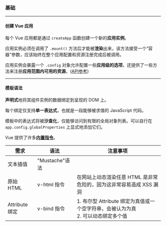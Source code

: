 ### 基础

---

#### 创建 Vue 应用

每个 Vue 应用都是通过 `createApp` 函数创建一个新的**应用实例**。

应用实例必须在调用了 `.mount()` 方法后才能被**渲染**出来，该方法接受一个“容器”参数，应该始终在整个应用配置和资源注册完成后被调用。

应用实例会暴露一个 `.config` 对象允许配置一些**应用级的选项**，还提供了一些方法来注册**应用范围内可用的资源**。([API参考](https://cn.vuejs.org/api/application.html))

---

#### 模板语法

**声明式**地将其组件实例的数据绑定到呈现的 DOM 上。

每个绑定仅支持**单一表达式**，也就是一段能够被求值的 JavaScript 代码。

模板中的表达式将被**沙盒化**，仅能够访问到有限的全局对象列表。可以自行在 `app.config.globalProperties` 上显式地添加它们。

Vue 提供了许多[**内置指令**](https://cn.vuejs.org/api/built-in-directives.html)。

|需求|语法|注意事项|
|--|--|--|
|文本插值|"Mustache"语法||
|原始 HTML|v-html 指令|在网站上动态渲染任意 HTML 是非常危险的，因为这非常容易造成 XSS 漏洞|
|Attribute 绑定|v-bind 指令|1. 布尔型 Attribute 绑定为真值或一个空字符串，会被认为为真 <br/> 2. 可以动态绑定多个值|















